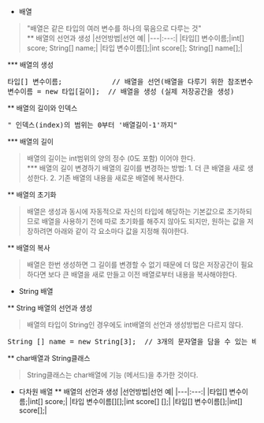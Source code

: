 * 배열
> "배열은 같은 타입의 여러 변수를 하나의 묶음으로 다루는 것"      
** 배열의 선언과 생성
|선언방법|선언 예|
|---|:---:|
|타입[] 변수이름;|int[]  score; String[] name;|
|타입 변수이름[];|int score[]; String[] name[];| 

*** 배열의 생성
<pre>
타입[] 변수이름;            // 배열을 선언(배열을 다루기 위한 참조변수 선언)
변수이름 = new 타입[길이];  // 배열을 생성 (실제 저장공간을 생성)
</pre>

** 배열의 길이와 인덱스
<pre>
" 인덱스(index)의 범위는 0부터 '배열길이-1'까지"
</pre>
*** 배열의 길이
> 배열의 길이는 int범위의 양의 정수 (0도 포함) 이어야 한다.    
*** 배열의 길이 변경하기
> 배열의 길이를 변경하는 방법:
>     1. 더 큰 배열을 새로 생성한다.
>     2. 기존 배열의 내용을 새로운 배열에 복사한다.

** 배열의 초기화
> 배열은 생성과 동시에 자동적으로 자신의 타입에 해당하는 기본값으로 초기하되므로 배열을 사용하기 전에 따로 초기화를 해주지 않아도 되지만, 원하는 값을 저장하려면 아래와 같이 각 요소마다 값을 지정해 줘야한다.

** 배열의 복사 
> 배열은 한번 생성하면 그 길이를 변경할 수 없기 때문에 더 많은 저장공간이 필요하다면 보다 큰 배열을 새로 만들고 이전 배열로부터 내용을 복사해야한다.

* String 배열

** String 배열의 선언과 생성
> 배열의 타입이 String인 경우에도 int배열의 선언과 생성방법은 다르지 않다.
<pre>
String [] name = new String[3];  // 3개의 문자열을 담을 수 있는 배열을 생성한다.
</pre>
** char배열과 String클래스
> String클래스는 char배열에 기능 (메서드)을 추가한 것이다.

* 다차원 배열
** 배열의 선언과 생성
|선언방법|선언 예|
|---|:---:|
|타입[] 변수이름;|int[]  score;|
|타입 변수이름[][];|int score[] [];|
|타입[] 변수이름[];|int[] score[];| 


